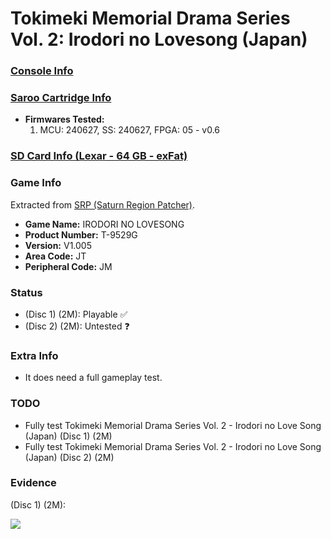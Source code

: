 # Tokimeki Memorial Drama Series Vol. 2: Irodori no Lovesong (Japan)

### [Console Info](../../../../../Info/Consoles/VA13/README.md)

### [Saroo Cartridge Info](../../../../../Info/Cartridges/RetroGameParadiseStore/1.32F/README.md)

- <b>Firmwares Tested:</b>
  1. MCU: 240627, SS: 240627, FPGA: 05 - v0.6

### [SD Card Info (Lexar - 64 GB - exFat)](../../../../../Info/SdCards/Lexar/64GB/exfat/README.md)

### Game Info

Extracted from [SRP (Saturn Region Patcher)](https://segaxtreme.net/resources/saturn-region-patcher.81/download).

- <b>Game Name:</b> IRODORI NO LOVESONG
- <b>Product Number:</b> T-9529G
- <b>Version:</b> V1.005
- <b>Area Code:</b> JT
- <b>Peripheral Code:</b> JM

### Status

- (Disc 1) (2M): Playable :white_check_mark:
- (Disc 2) (2M): Untested :question:

### Extra Info

- It does need a full gameplay test.

### TODO

- Fully test Tokimeki Memorial Drama Series Vol. 2 - Irodori no Love Song (Japan) (Disc 1) (2M)
- Fully test Tokimeki Memorial Drama Series Vol. 2 - Irodori no Love Song (Japan) (Disc 2) (2M)

### Evidence

(Disc 1) (2M):

[![](https://img.youtube.com/vi/37HoCOEMgqY/0.jpg)](https://www.youtube.com/watch?v=37HoCOEMgqY)
